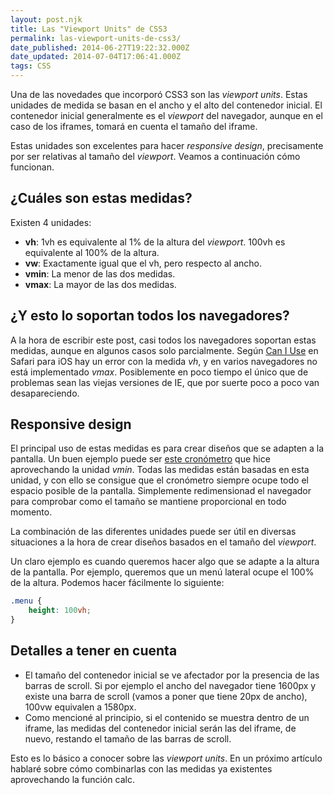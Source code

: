 ```yaml
---
layout: post.njk
title: Las "Viewport Units" de CSS3
permalink: las-viewport-units-de-css3/
date_published: 2014-06-27T19:22:32.000Z
date_updated: 2014-07-04T17:06:41.000Z
tags: CSS
---
```


Una de las novedades que incorporó CSS3 son las *viewport units*. Estas unidades de medida se basan en el ancho y el alto del contenedor inicial. El contenedor inicial generalmente es el *viewport* del navegador, aunque en el caso de los iframes, tomará en cuenta el tamaño del iframe.

Estas unidades son excelentes para hacer *responsive design*, precisamente por ser relativas al tamaño del *viewport*. Veamos a continuación cómo funcionan.

## ¿Cuáles son estas medidas?

Existen 4 unidades:

- **vh**: 1vh es equivalente al 1% de la altura del *viewport*. 100vh es equivalente al 100% de la altura.
- **vw**: Exactamente igual que el vh, pero respecto al ancho.
- **vmin**: La menor de las dos medidas.
- **vmax**: La mayor de las dos medidas.

## ¿Y esto lo soportan todos los navegadores?

A la hora de escribir este post, casi todos los navegadores soportan estas medidas, aunque en algunos casos solo parcialmente. Según [Can I Use](http://caniuse.com/viewport-units) en Safari para iOS hay un error con la medida *vh*, y en varios navegadores no está implementado *vmax*. Posiblemente en poco tiempo el único que de problemas sean las viejas versiones de IE, que por suerte poco a poco van desapareciendo.

## Responsive design

El principal uso de estas medidas es para crear diseños que se adapten a la pantalla. Un buen ejemplo puede ser [este cronómetro](/experimentos/cronometro/) que hice aprovechando la unidad *vmin*. Todas las medidas están basadas en esta unidad, y con ello se consigue que el cronómetro siempre ocupe todo el espacio posible de la pantalla. Simplemente redimensionad el navegador para comprobar como el tamaño se mantiene proporcional en todo momento.

La combinación de las diferentes unidades puede ser útil en diversas situaciones a la hora de crear diseños basados en el tamaño del *viewport*.

Un claro ejemplo es cuando queremos hacer algo que se adapte a la altura de la pantalla. Por ejemplo, queremos que un menú lateral ocupe el 100% de la altura. Podemos hacer fácilmente lo siguiente:

```css
.menu {
    height: 100vh;
}
```

## Detalles a tener en cuenta

- El tamaño del contenedor inicial se ve afectador por la presencia de las barras de scroll. Si por ejemplo el ancho del navegador tiene 1600px y existe una barra de scroll (vamos a poner que tiene 20px de ancho), 100vw equivalen a 1580px.
- Como mencioné al principio, si el contenido se muestra dentro de un iframe, las medidas del contenedor inicial serán las del iframe, de nuevo, restando el tamaño de las barras de scroll.

Esto es lo básico a conocer sobre las *viewport units*. En un próximo artículo hablaré sobre cómo combinarlas con las medidas ya existentes aprovechando la función calc.
